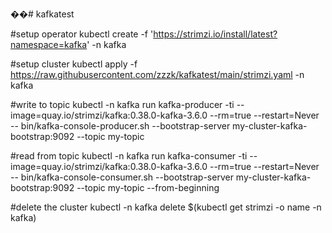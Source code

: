 ��#   k a f k a t e s t 

#setup operator
kubectl create -f 'https://strimzi.io/install/latest?namespace=kafka' -n kafka


#setup cluster
kubectl apply -f https://raw.githubusercontent.com/zzzk/kafkatest/main/strimzi.yaml -n kafka 

#write to topic
kubectl -n kafka run kafka-producer -ti --image=quay.io/strimzi/kafka:0.38.0-kafka-3.6.0 --rm=true --restart=Never -- bin/kafka-console-producer.sh --bootstrap-server my-cluster-kafka-bootstrap:9092 --topic my-topic

#read from topic
kubectl -n kafka run kafka-consumer -ti --image=quay.io/strimzi/kafka:0.38.0-kafka-3.6.0 --rm=true --restart=Never -- bin/kafka-console-consumer.sh --bootstrap-server my-cluster-kafka-bootstrap:9092 --topic my-topic --from-beginning

#delete the cluster
kubectl -n kafka delete $(kubectl get strimzi -o name -n kafka)

